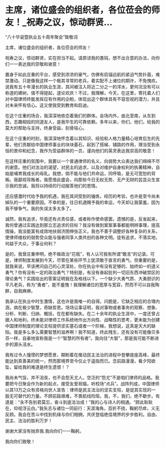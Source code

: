 # 主席，诸位盛会的组织者，各位莅会的师友！_祝寿之议，惊动群贤...

“八十华诞暨执业五十周年聚会”致敬词

主席，诸位盛会的组织者，各位莅会的师友！

祝寿之议，惊动群贤，实在担当不起。请原谅我的愚钝，想不出合意的办法，向你们一一表达我的崇敬和谢意！

置身于如此庄重的平台，感受到浓浓的豪气，仿佛有启锚远航的紧迫气势扑面，难禁激动。只是像我这样一个极其寻常的老兵，着实配不上诸位的期许，不免愧疚。说我有五十年漫长的执业生涯，其间被注入将近二分之一的浑水，更何况没有可以称道的建树，值不得提起，遑论欢庆！不过，我理解，今天，在这里，寄托着人们对中国律师终能发挥应有作用的企盼，体现出这个群体具有不容忽视的潜力，并且对未来怀有信心。这又使我受到教育和启迪。

在这个庄重的场合，我深深地依恋着我们的群体。会场内外，由北至南，从东到西，志趣相投的同道友人，是我毕生的可靠依赖。多年以来，你们，他们，给我的莫大的帮助与支持，终身受益，刻骨铭心。

在这个庄重的时刻，我深深地怀念着以其知识、经验和人格力量精心培育后生的先辈，他们贡献给中国律师事业的块块基石，起到了搭梯、铺路的作用，理当受到永恒的景仰和纪念，我作为受益群体的一员，谨向他们的英灵表达我崇高的敬意！

在这样庄重的氛围中，我要以一个普通律师的名义，向弱势大众表达我们绵绵不尽的谢意。他们对法治的渴望，对民主的追求，以及对维护自身权利的执著精神，自始是哺育我成长的母乳。我想，倘不能与他们共命运，同呼吸，是无可宽恕的背叛。我鄙视背叛者。我愿借此盛会，向那些今日无权无势、无产无财的芸芸众生宣示我的忠诚，我将以持续的行动报答他们的恩情。

还应感激时代给予我的机遇，我在其间受到的锤炼，经历的考验，也许是至今尚未掉队的一个重要原因。不幸的是，往日机遇赐予我的幸运，今天却让我蒙羞，因为我不够争气，我的失误太多太多了。

诚然，我有追求，毕竟还有点责任感，或者称作使命感罢。遗憾的是，反省起来，我何曾通过实践达到那立志追求的目标？我没有做到案案事事都能明辨事理，提高情操，我没能富有成效地扶弱济困伸张正义，我也不善于调整好各种复杂的关系，使律师维权的弱势受众能与强者同享人类共创的各种文明。徒有追求，不落实地，何益于大众，于事业何利？

是的，我曾庄重申明，绝不做政治“花瓶”，有人认可我有所谓“敢言”的记录。可是，律师制度发展到今天，尽管在某些环节上犹须敢于直言的勇气，但重要的是，就我来说，早该拷问自己的心灵深处，你在执业中有没有足够的、始终如一的道义勇气？你有没有一定的政治勇气？特别是，有没有奋起批判一切旧东西冲破禁区的理论勇气？实践给出的答案证明我在及格线以下。一个缺少大勇气质、大勇胆识的平凡老兵，称为“勇者”，能不羞愧！我理解诸位的宽厚与宽容，然而不可以自我陶醉，自我麻痹。

我承认在执业中时生激情，这也许是我唯一的自得。问题是，它缺乏相应的合理内涵，病在极少智慧，奇缺哲思。场场讼事证明，我对事物或者事务的观察、想象、分析、判断、归纳、概括，在在都有缺失。在二十余年的执业生涯中，一度还曾占据人和地利，终未能对律师工作系统地作出方向性、战略性的思考，更未能为创建中国律师制度的理论支柱提供坚实基石或者一个阶梯，我想说，这真是天大的缺陷。我是多么多么需要智慧的滋养啊！我不知道，终此残生，还有没有可能像贝多芬一样，自豪地宣称我是一个“智慧的所有者”。我向往“大智”，那是我可能不断进步的源头活水。

我有过令人憧憬的梦想愿景，期盼着在推动民主法治的进程中登攀座座高峰，最终能达到真善美的统一，然而那境界至今仅止于遥指而已。念前路漫漫，看夕阳欲坠，留给我的难道是终生遗恨！？

我尚未气馁，并不沮丧，也不会怨天尤人。空泛的“怨尤”不是咱们律师的品格。我要把今日聚会作为新的起点，接受友爱祝福，听校场“点兵”。战阵列成，中国律师以其13万之众有资格向世人宣告：律师是民主法治的坚实支柱，是促其实现的一股无可替代的力量。不顾前路艰难，不畏航线险阻，我，不，我们，绝不歇步。有道是：“永不告别君莫忘，奋斗到底法治成！”我的心与诗人的相通。“顾此耿耿在，仰视浮云白。”我矢志与诸位一同前行：天涯海角，百折不挠，鞠躬尽瘁，义无反顾。我会在苦斗中找到机缘与你们相拥，共庆登临绝佳境界的步步胜利。自由、民主、法治的胜利万岁！

谢谢大家没有抛弃我.我向你们一一鞠躬。

我向你们致敬！